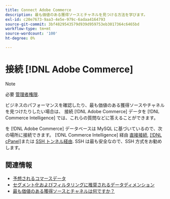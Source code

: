 ```yaml
---
title: Connect Adobe Commerce
description: 最も価値のある獲得ソースとチャネルを見つける方法を学びます。
exl-id: c20e7673-9aa3-4e5e-979c-6adaa4164793
source-git-commit: 3bf4829543579d939d959753eb3017364c6465bd
workflow-type: tm+mt
source-wordcount: '100'
ht-degree: 0%

---
```


# 接続 [!DNL Adobe Commerce]

>[!NOTE]
>
>必要 [管理者権限](../../../administrator/user-management/user-management.md).

ビジネスのパフォーマンスを確認したり、最も価値のある獲得ソースやチャネルを見つけたりしたい場合は、 接続 [!DNL Adobe Commerce] データを [!DNL Commerce Intelligence] では、これらの質問などに答えることができます。

を [!DNL Adobe Commerce] データベースは MySQL に基づいているので、次の場所に接続できます。 [!DNL Commerce Intelligence] 経由 [直接接続](../integrations/mysql-via-a-direct-connection.md), [[!DNL cPanel]](../integrations/mysql-via-cpanel.md)または [SSH トンネル経由](../integrations/mysql-via-ssh-tunnel.md). SSH は最も安全なので、SSH 方式をお勧めします。

## 関連情報

* [予想されるコマースデータ](../integrations/magento-data.md)
* [セグメント化およびフィルタリングに推奨されるデータディメンション](../../../best-practices/segment-filter.md)
* [最も価値のある獲得ソースとチャネルは何ですか？](../../analysis/most-value-source-channel.md)
